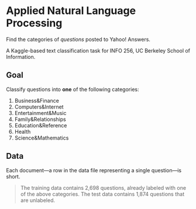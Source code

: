 # Applied Natural Language Processing

Find the categories of *questions* posted to Yahoo! Answers.

A Kaggle-based text classification task for INFO 256, UC Berkeley School of
Information.

## Goal

Classify questions into **one** of the following categories:

1. Business&Finance
2. Computers&Internet
3. Entertainment&Music
4. Family&Relationships
5. Education&Reference
6. Health
7. Science&Mathematics

## Data

Each document&mdash;a row in the data file representing a single
question&mdash;is short.

> The training data contains 2,698 questions, already labeled with one of the 
above categories. The test data contains 1,874 questions that are unlabeled.
